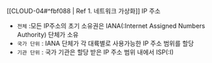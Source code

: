 [[CLOUD-04#^fbf088 | Ref 1. 네트워크 가상화]]
IP 주소
- `전체` :모든 IP주소의 초기 소유권은 IANA(:Internet Assigned Numbers Authority) 단체가 소유
- `국가 단위` : IANA 단체가 각 대륙별로 사용가능한 IP 주소 범위를 할당
- `기관 단위` : 국가 기관은 할당 받은 IP 주소 범위 내에서 ISP(:I)



